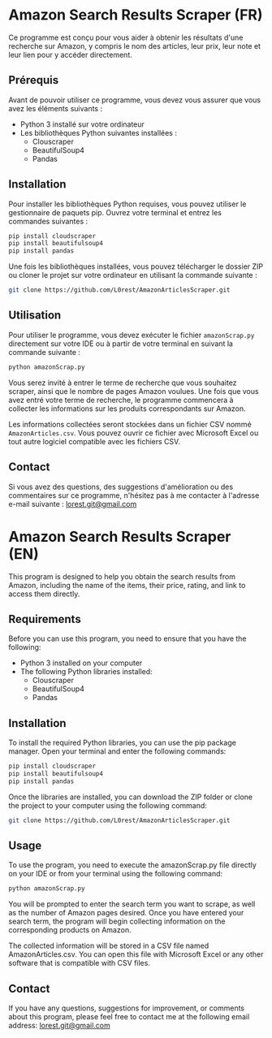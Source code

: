 # Amazon Search Results Scraper (FR)

Ce programme est conçu pour vous aider à obtenir les résultats d'une recherche sur Amazon, y compris le nom des articles, leur prix, leur note et leur lien pour y accéder directement.

## Prérequis

Avant de pouvoir utiliser ce programme, vous devez vous assurer que vous avez les éléments suivants :

- Python 3 installé sur votre ordinateur
- Les bibliothèques Python suivantes installées :
    - Clouscraper
    - BeautifulSoup4
    - Pandas

## Installation

Pour installer les bibliothèques Python requises, vous pouvez utiliser le gestionnaire de paquets pip. Ouvrez votre terminal et entrez les commandes suivantes :

```bash
pip install cloudscraper
pip install beautifulsoup4
pip install pandas
```

Une fois les bibliothèques installées, vous pouvez télécharger le dossier ZIP ou cloner le projet sur votre ordinateur en utilisant la commande suivante :

```bash
git clone https://github.com/L0rest/AmazonArticlesScraper.git
```

## Utilisation

Pour utiliser le programme, vous devez exécuter le fichier `amazonScrap.py` directement sur votre IDE ou à partir de votre terminal en suivant la commande suivante :

```bash
python amazonScrap.py
```

Vous serez invité à entrer le terme de recherche que vous souhaitez scraper, ainsi que le nombre de pages Amazon voulues. Une fois que vous avez entré votre terme de recherche, le programme commencera à collecter les informations sur les produits correspondants sur Amazon.

Les informations collectées seront stockées dans un fichier CSV nommé `AmazonArticles.csv`. Vous pouvez ouvrir ce fichier avec Microsoft Excel ou tout autre logiciel compatible avec les fichiers CSV.

## Contact

Si vous avez des questions, des suggestions d'amélioration ou des commentaires sur ce programme, n'hésitez pas à me contacter à l'adresse e-mail suivante : lorest.git@gmail.com


#
#
# Amazon Search Results Scraper (EN)

This program is designed to help you obtain the search results from Amazon, including the name of the items, their price, rating, and link to access them directly.

## Requirements

Before you can use this program, you need to ensure that you have the following:

- Python 3 installed on your computer
- The following Python libraries installed:
    - Clouscraper
    - BeautifulSoup4
    - Pandas

## Installation

To install the required Python libraries, you can use the pip package manager. Open your terminal and enter the following commands:

```bash
pip install cloudscraper
pip install beautifulsoup4
pip install pandas
```

Once the libraries are installed, you can download the ZIP folder or clone the project to your computer using the following command:

```bash
git clone https://github.com/L0rest/AmazonArticlesScraper.git
```

## Usage

To use the program, you need to execute the amazonScrap.py file directly on your IDE or from your terminal using the following command:

```bash
python amazonScrap.py
```

You will be prompted to enter the search term you want to scrape, as well as the number of Amazon pages desired. Once you have entered your search term, the program will begin collecting information on the corresponding products on Amazon.

The collected information will be stored in a CSV file named AmazonArticles.csv. You can open this file with Microsoft Excel or any other software that is compatible with CSV files.

## Contact

If you have any questions, suggestions for improvement, or comments about this program, please feel free to contact me at the following email address: lorest.git@gmail.com